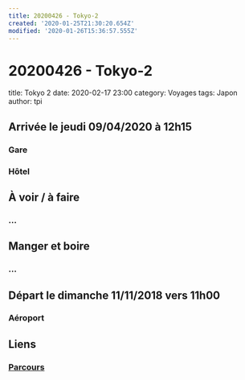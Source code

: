 ```yaml
---
title: 20200426 - Tokyo-2
created: '2020-01-25T21:30:20.654Z'
modified: '2020-01-26T15:36:57.555Z'
---
```


# 20200426 - Tokyo-2

title: Tokyo 2
date: 2020-02-17 23:00
category: Voyages
tags: Japon
author: tpi


## Arrivée le jeudi 09/04/2020 à 12h15

### Gare

### Hôtel

## À voir / à faire

### ...

## Manger et boire

### ...

## Départ le dimanche 11/11/2018 vers 11h00

### Aéroport

## Liens

### [Parcours](http://tse-tse.org/2020/02/japon-2020/index.html)



